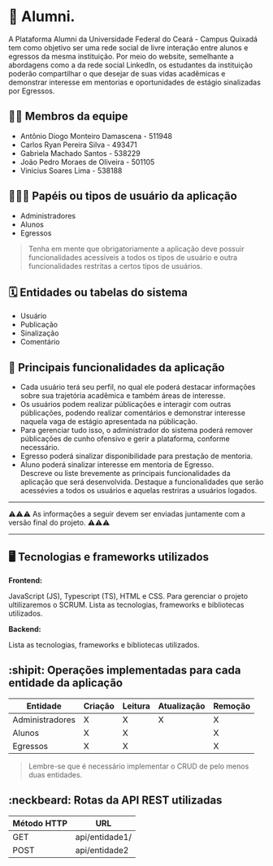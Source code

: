 # :checkered_flag: Alumni.

A Plataforma Alumni da Universidade Federal do Ceará - Campus Quixadá tem como objetivo ser uma rede social de livre interação entre alunos e egressos da mesma instituição. Por meio do website, semelhante a abordagens como a da rede social LinkedIn, os estudantes da instituição poderão compartilhar o que desejar de suas vidas acadêmicas e demonstrar interesse em mentorias e oportunidades de estágio sinalizadas por Egressos.

## :technologist: Membros da equipe

- Antônio Diogo Monteiro Damascena - 511948<br/>
- Carlos Ryan Pereira Silva - 493471<br/>
- Gabriela Machado Santos - 538229<br/>
- João Pedro Moraes de Oliveira - 501105<br/>
- Vinicius Soares Lima - 538188

## :people_holding_hands: Papéis ou tipos de usuário da aplicação

- Administradores<br/>
- Alunos<br/>
- Egressos<br/>
> Tenha em mente que obrigatoriamente a aplicação deve possuir funcionalidades acessíveis a todos os tipos de usuário e outra funcionalidades restritas a certos tipos de usuários.

## :spiral_calendar: Entidades ou tabelas do sistema

- Usuário<br/>
- Publicação<br/>
- Sinalização<br/>
- Comentário

## :triangular_flag_on_post:	 Principais funcionalidades da aplicação

- Cada usuário terá seu perfil, no qual ele poderá destacar informações sobre sua trajetória acadêmica e também áreas de interesse.<br/>
- Os usuários podem realizar públicações e interagir com outras públicações, podendo realizar comentários e demonstrar interesse naquela vaga de estágio apresentada na públicação.<br/>
- Para gerenciar tudo isso, o administrador do sistema poderá remover públicações de cunho ofensivo e gerir a plataforma, conforme necessário.<br/>
- Egresso poderá sinalizar disponibilidade para prestação de mentoria.<br/>
- Aluno poderá sinalizar interesse em mentoria de Egresso.<br/> 
Descreve ou liste brevemente as principais funcionalidades da aplicação que será desenvolvida. Destaque a funcionalidades que serão acessévies a todos os usuários e aquelas restriras a usuários logados.


----

:warning::warning::warning: As informações a seguir devem ser enviadas juntamente com a versão final do projeto. :warning::warning::warning:


----

## :desktop_computer: Tecnologias e frameworks utilizados

**Frontend:**

JavaScript (JS), Typescript (TS), HTML e CSS. Para gerenciar o projeto ultilizaremos o SCRUM. 
Lista as tecnologias, frameworks e bibliotecas utilizados.

**Backend:**

Lista as tecnologias, frameworks e bibliotecas utilizados.


## :shipit: Operações implementadas para cada entidade da aplicação


| Entidade| Criação | Leitura | Atualização | Remoção |
| --- | --- | --- | --- | --- |
| Administradores | X | X | X | X |
| Alunos | X | X |  | X |
| Egressos | X | X |  | X |

> Lembre-se que é necessário implementar o CRUD de pelo menos duas entidades.

## :neckbeard: Rotas da API REST utilizadas

| Método HTTP | URL |
| --- | --- |
| GET | api/entidade1/|
| POST | api/entidade2 |
